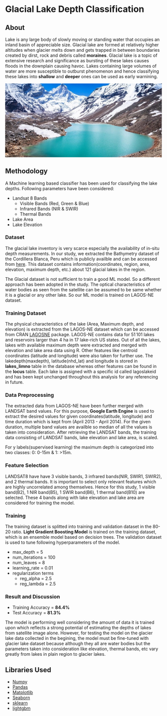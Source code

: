 # Glacial Lake Depth Classification

## About 
Lake is any large body of slowly moving or standing water that occupies an inland basin of appreciable size. Glacial lake are formed at relatively higher altitudes when glacier melts down and gets trapped in between boundaries created by dirst, rock and debris called **moraines**. Glacial lake is a topic of extensive research and significance as bursting of these lakes causes floods in the downplain causing havoc. Lakes containing large volumes of water are more susceptible to outburst phenomenon and hence classifying these lakes into **shallow** and **deeper** ones can be used as early warnining.

<img src="Image/glacial-lakes.jpg" >

## Methodology
A Machine learning based classifier has been used for classifying the lake depths. Following parameters have been considered:
* Landsat 8 Bands
  * Visible Bands (Red, Green & Blue)
  * Infrared Bands (NIR & SWIR)
  * Thermal Bands
* Lake Area
* Lake Elevation

### Dataset 
The glacial lake inventory is very scarce especially the availability of in-situ depth measurements. In our study, we extracted the Bathymetry dataset of the Cordillera Blanca, Peru which is publicly availble and can be accessed from [here](https://onlinelibrary.wiley.com/doi/abs/10.1002/esp.4826). This dataset contains information(coordinates, region, area, elevation, maximum depth, etc.) about 121 glacial lakes in the region. 

The Glacial dataset is not sufficient to train a good ML model. So a different approach has been adopted in the study. The optical characteristics of water bodies as seen from the satellite can be assumed to be same whether it is a glacial or any other lake. So our ML model is trained on LAGOS-NE dataset.

### Training Dataset
The physical characteristics of the lake (Area, Maximum depth, and elevation) is extracted from the LAGOS-NE dataset which can be accessed from CRAN [LAGOSNE](https://cran.r-project.org/web/packages/LAGOSNE/index.html) package. LAGOS-NE contains data for 51 101 lakes and reservoirs larger than 4 ha in 17 lake-rich US states. Out of all the lakes, lakes with available maximum depth were extracted and merged with elevation and lake area data using R. Other features like centroid coordinates (latitude and longitude) were also taken for further use. The lakedepth(maxdepth), latitude(nhd_lat) and longitude is stored in **lakes_limno** table in the database whereas other features can be found in the **locus** table. Each lake is assigned with a specific id called lagoslakeid and has been kept unchanged throughout this analysis for any referencing in future. 

### Data Preprocessing
The extracted data from LAGOS-NE have been further merged with LANDSAT band values. For this purpose, **Google Earth Engine** is used to extract the desired values for given coordinates(latitude, longitude) and time duration which is kept from (April 2013 - April 2014). For the given duration, multiple band values are availble so median of all the values is taken into consideration. After retrieving the LANDSAT bands, the training data consisting of LANDSAT bands, lake elevation and lake area, is scaled.

For y labels(supervised learning) the maximum depth is categorized into two classes: 0: 0-15m & 1: >15m. 

### Feature Selection
LANDSAT8 have have 3 visible bands, 3 infrared bands(NIR, SWIR1, SWIR2), and 2 thermal bands. It is important to select only relevant features which are highly uncorrelated among themselves. Hence for this study, 1 visible band(B2), 1 NIR band(B5), 1 SWIR band(B6), 1 thermal band(B10) are selected. These 4 bands along with lake elevation and lake area are considered for training the model.

### Training 
The training dataset is splitted into training and validation dataset in the 80-20 ratio. **Light Gradient Boosting Model** is trained on the training dataset, which is an ensemble model based on decision trees. The validation dataset is used to tune following hyperparameters of the model.
* max_depth = 5
* num_iterations = 100
* num_leaves = 8
* learning_rate = 0.01
* regularization terms
  * reg_alpha = 2.5
  * reg_lambda = 2.5

### Result and Discussion

* Training Accuracy = **84.4%**
* Test Accuracy = **81.3%**

The model is performing well considering the amount of data it is trained upon which reflects a strong potential of estimating the depths of lakes from satellite image alone. However, for testing the model on the glacier lake data collected in the begining, the model must be fine-tuned with glacier lake dataset because although they all are water bodies but the parameters taken into consideration like elevation, thermal bands, etc vary greatly from lakes in plain region to glacier lakes. 


## Libraries Used
* [Numpy](https://numpy.org/)
* [Pandas](https://pandas.pydata.org/)
* [Matplotlib](https://matplotlib.org/)
* [Seaborn](https://seaborn.pydata.org/)
* [sklearn](https://scikit-learn.org/)
* [lightgbm](https://lightgbm.readthedocs.io/en/latest/pythonapi/lightgbm.LGBMClassifier.html)



